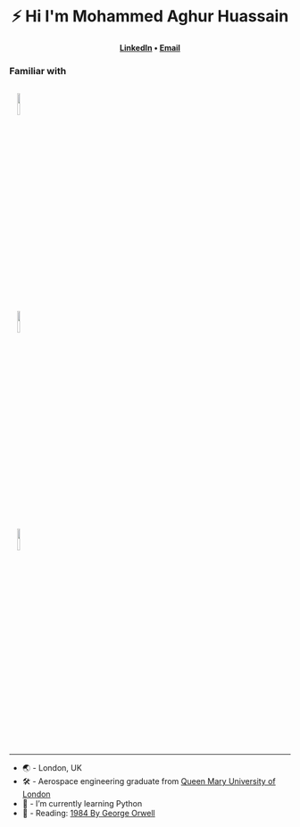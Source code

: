 <h1 align = "center">
    ⚡️ Hi I'm Mohammed Aghur Huassain
</h1>

<h4 align="center">
  <a href="https://www.linkedin.com/in/aghur/">LinkedIn</a> &bull; 
  <a href="mailto:aj.huassin26@gmail.com">Email</a>
</h4>


### Familiar with
<code>
  <img width="10%" src= "https://www.vectorlogo.zone/logos/python/python-ar21.svg">
  <img width="10%" src="https://www.vectorlogo.zone/logos/arduino/arduino-ar21.svg">
  <img width="10%" src="https://www.vectorlogo.zone/logos/jupyter/jupyter-ar21.svg">
</code>

---

- 🌏 - London, UK
- 🛠 - Aerospace engineering graduate from [Queen Mary University of London](https://www.qmul.ac.uk/undergraduate/coursefinder/courses/2022/aerospace-engineering/)
- 🌱 - I’m currently learning Python
- 📖 - Reading: [1984 By George Orwell](https://www.goodreads.com/book/show/61439040-1984?from_search=true&from_srp=true&qid=aOKqJlioAO&rank=1)

<!---
AjHuassain/AjHuassain is a ✨ special ✨ repository because its `README.md` (this file) appears on your GitHub profile.
You can click the Preview link to take a look at your changes.
--->
